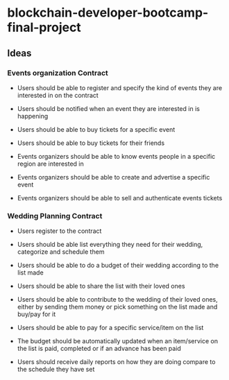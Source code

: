 # blockchain-developer-bootcamp-final-project

## Ideas

### Events organization Contract

* Users should be able to register and specify the kind of events they are interested in on the contract 

* Users should be notified when an event they are interested in is happening

* Users should be able to buy tickets for a specific event

* Users should be able to buy tickets for their friends

* Events organizers should be able to know events people in a specific region are interested in

* Events organizers should be able to create and advertise a specific event

* Events organizers should be able to sell and authenticate events tickets


### Wedding Planning Contract

* Users register to the contract

* Users should be able list everything they need for their wedding, categorize and schedule them

* Users should be able to do a budget of their wedding according to the list made

* Users should be able to share the list with their loved ones

* Users should be able to contribute to the wedding of their loved ones, either by sending them money or pick something on the list made and buy/pay for it

* Users should be able to pay for a specific service/item on the list

* The budget should be automatically updated when an item/service on the list is paid, completed or if an advance has been paid

* Users should receive daily reports on how they are doing compare to the schedule they have set
